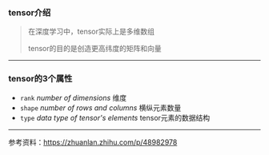 ### tensor介绍

> 在深度学习中，tensor实际上是多维数组
>
> tensor的目的是创造更高纬度的矩阵和向量



---



### tensor的3个属性

- `rank`  *number of dimensions*  维度
- `shape` *number of rows and columns*  横纵元素数量
- `type`   *data type of tensor's elements*  tensor元素的数据结构





---

参考资料：https://zhuanlan.zhihu.com/p/48982978

